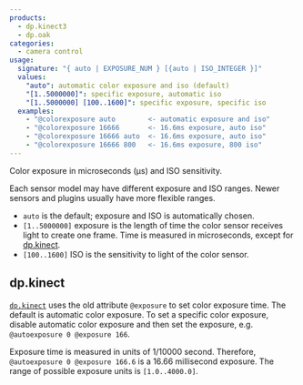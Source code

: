 ```yaml
---
products:
  - dp.kinect3
  - dp.oak
categories:
  - camera control
usage:
  signature: "{ auto | EXPOSURE_NUM } [{auto | ISO_INTEGER }]"
  values:
    "auto": automatic color exposure and iso (default)
    "[1..5000000]": specific exposure, automatic iso
    "[1..5000000] [100..1600]": specific exposure, specific iso
  examples:
    - "@colorexposure auto        <- automatic exposure and iso"
    - "@colorexposure 16666       <- 16.6ms exposure, auto iso"
    - "@colorexposure 16666 auto  <- 16.6ms exposure, auto iso"
    - "@colorexposure 16666 800   <- 16.6ms exposure, 800 iso"
---
```


Color exposure in microseconds (µs) and ISO sensitivity.

Each sensor model may have different exposure and ISO ranges.
Newer sensors and plugins usually have more flexible ranges.

* `auto` is the default; exposure and ISO is automatically chosen.
* `[1..5000000]` exposure is the length of time the color sensor
  receives light to create one frame. Time is measured in
  microseconds, except for [dp.kinect](#dpkinect).
* `[100..1600]` ISO is the sensitivity to light of the color sensor.

## dp.kinect

[`dp.kinect`](../../dp.kinect/) uses the old attribute `@exposure`
to set color exposure time. The default is automatic color exposure.
To set a specific color exposure, disable automatic color exposure
and then set the exposure, e.g. `@autoexposure 0 @exposure 166`.

Exposure time is measured in units of 1/10000 second. Therefore,
`@autoexposure 0 @exposure 166.6` is a 16.66 millisecond exposure.
The range of possible exposure units is `[1.0..4000.0]`.
